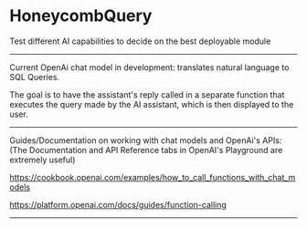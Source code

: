 # HoneycombQuery 
Test different AI capabilities to decide on the best deployable module
_________________________________________________________________________________
Current OpenAi chat model in development: translates natural language to SQL Queries.

The goal is to have the assistant's reply called in a separate function that executes the query 
made by the AI assistant, which is then displayed to the user.

_________________________________________________________________________________
Guides/Documentation on working with chat models and OpenAi's APIs:
(The Documentation and API Reference tabs in OpenAI's Playground are extremely useful) 

https://cookbook.openai.com/examples/how_to_call_functions_with_chat_models

https://platform.openai.com/docs/guides/function-calling


_________________________________________________________________________________


